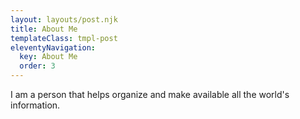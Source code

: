 ```yaml
---
layout: layouts/post.njk
title: About Me
templateClass: tmpl-post
eleventyNavigation:
  key: About Me
  order: 3
---
```


I am a person that helps organize and make available all the world's information.
